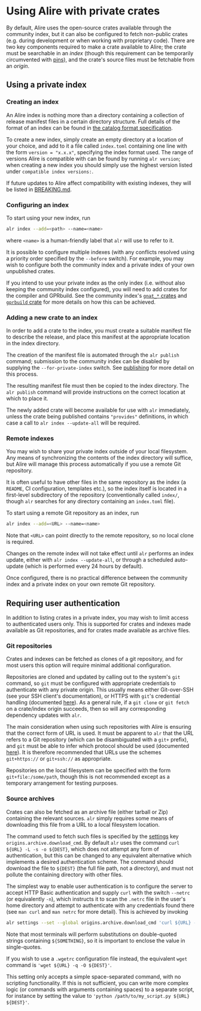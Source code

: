 # Using Alire with private crates

By default, Alire uses the open-source crates available through the community
index, but it can also be configured to fetch non-public crates (e.g. during
development or when working with proprietary code). There are two key components
required to make a crate available to Alire; the crate must be searchable in an
*index* (though this requirement can be temporarily circumvented with
[pins](catalog-format-spec#work-in-progress-dependency-overrides)), and the
crate's source files must be fetchable from an *origin*.


## Using a private index

### Creating an index

An Alire index is nothing more than a directory containing a collection of
release manifest files in a certain directory structure. Full details of the
format of an index can be found in
[the catalog format specification](catalog-format-spec).

To create a new index, simply create an empty directory at a location of your
choice, and add to it a file called `index.toml` containing one line with the
form `version = "x.x.x"`, specifying the index format used. The range of
versions Alire is compatible with can be found by running `alr version`; when
creating a new index you should simply use the highest version listed under
`compatible index versions:`.

If future updates to Alire affect compatibility with existing indexes, they will
be listed in
[BREAKING.md](https://github.com/alire-project/alire/blob/master/BREAKING.md).

### Configuring an index

To start using your new index, run
```sh
alr index --add=<path> --name=<name>
```
where `<name>` is a human-friendly label that `alr` will use to refer to it.

It is possible to configure multiple indexes (with any conflicts resolved using
a priority order specified by the `--before` switch). For example, you may wish
to configure both the community index and a private index of your own
unpublished crates.

If you intend to use your private index as the only index (i.e. without also
keeping the community index configured), you will need to add crates for the
compiler and GPRbuild. See the community index's
[`gnat_*` crates](https://github.com/alire-project/alire-index/tree/HEAD/index/gn) and
[`gprbuild` crate](https://github.com/alire-project/alire-index/tree/HEAD/index/gp/gprbuild)
for more details on how this can be achieved.

### Adding a new crate to an index

In order to add a crate to the index, you must create a suitable manifest file
to describe the release, and place this manifest at the appropriate location in
the index directory.

The creation of the manifest file is automated through the `alr publish`
command; submission to the community index can be disabled by supplying the
`--for-private-index` switch. See [publishing](publishing) for more detail on
this process.

The resulting manifest file must then be copied to the index directory. The
`alr publish` command will provide instructions on the correct location at which
to place it.

The newly added crate will become available for use with `alr` immediately,
unless the crate being published contains `"provides"` definitions, in which
case a call to `alr index --update-all` will be required.

### Remote indexes

You may wish to share your private index outside of your local filesystem. Any
means of synchronizing the contents of the index directory will suffice, but
Alire will manage this process automatically if you use a remote Git repository.

It is often useful to have other files in the same repository as the index
(a `README`, CI configuration, templates etc.), so the index itself is located
in a first-level subdirectory of the repository (conventionally called `index/`,
though `alr` searches for any directory containing an `index.toml` file).

To start using a remote Git repository as an index, run
```sh
alr index --add=<URL> --name=<name>
```
Note that `<URL>` can point directly to the remote repository, so no local clone is required.

Changes on the remote index will not take effect until `alr` performs an index
update, either with `alr index --update-all`, or through a scheduled auto-update
(which is performed every 24 hours by default).

Once configured, there is no practical difference between the community index
and a private index on your own remote Git repository.


## Requiring user authentication

In addition to listing crates in a private index, you may wish to limit access
to authenticated users only. This is supported for crates and indexes made
available as Git repositories, and for crates made available as archive files.

### Git repositories

Crates and indexes can be fetched as clones of a git repository, and for most
users this option will require minimal additional configuration.

Repositories are cloned and updated by calling out to the system's `git`
command, so `git` must be configured with appropriate credentials to
authenticate with any private origin. This usually means either Git-over-SSH
(see your SSH client's documentation), or HTTPS with `git`'s credential handling
(documented [here](https://git-scm.com/docs/gitcredentials)). As a general rule,
if a `git clone` or `git fetch` on a crate/index origin succeeds, then so will
any corresponding dependency updates with `alr`.

The main consideration when using such repositories with Alire is ensuring that
the correct form of URL is used. It must be apparent to `alr` that the URL
refers to a Git repository (which can be disambiguated with a `git+` prefix),
and `git` must be able to infer which protocol should be used (documented
[here](https://git-scm.com/docs/git-clone#URLS)). It is therefore recommended
that URLs use the schemes `git+https://` or `git+ssh://` as appropriate.

Repositories on the local filesystem can be specified with the form
`git+file:/some/path`, though this is not recommended except as a temporary
arrangement for testing purposes.

### Source archives

Crates can also be fetched as an archive file (either tarball or Zip) containing
the relevant sources. `alr` simply requires some means of downloading this file
from a URL to a local filesystem location.

The command used to fetch such files is specified by the [settings](settings)
key `origins.archive.download_cmd`. By default `alr` uses the command
`curl ${URL} -L -s -o ${DEST}`, which does not attempt any form of
authentication, but this can be changed to any equivalent alternative which
implements a desired authentication scheme. The command should download the file
to `${DEST}` (the full file path, not a directory), and must not pollute the
containing directory with other files.

The simplest way to enable user authentication is to configure the server to
accept HTTP Basic authentication and supply `curl` with the switch `--netrc`
(or equivalently `-n`), which instructs it to scan the `.netrc` file in the
user's home directory and attempt to authenticate with any credentials found
there (see `man curl` and `man netrc` for more detail). This is achieved by
invoking
```sh
alr settings --set --global origins.archive.download_cmd 'curl ${URL} -n -L -s -o ${DEST}'
```
Note that most terminals will perform substitutions on double-quoted strings
containing `${SOMETHING}`, so it is important to enclose the value in
single-quotes.

If you wish to use a `.wgetrc` configuration file instead, the equivalent `wget`
command is `'wget ${URL} -q -O ${DEST}'`.

This setting only accepts a simple space-separated command, with no scripting
functionality. If this is not sufficient, you can write more complex logic (or
commands with arguments containing spaces) to a separate script, for instance
by setting the value to `'python /path/to/my_script.py ${URL} ${DEST}'`.
